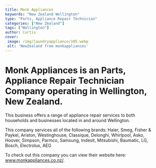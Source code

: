 ```yaml
---
title: Monk Appliances
keywords: "New Zealand Wellington"
type: "Parts, Appliance Repair Technician"
categories: ["New Zealand"]
tags: ["Wellington"]
author: Curtis
cover:
 image: /img/laundryappliance/105.webp
 alt: 'NewZealand from monkappliances'
---
```


# Monk Appliances is an Parts, Appliance Repair Technician Company operating in Wellington, New Zealand.

This business offers a range of appliance repair services to both households and businesses located in and around Wellington.

This company services all of the following brands: Haier, Smeg, Fisher & Paykel, Ariston, Westinghouse, Classique, Delonghi, Whirlpool, Asko, Hoover, Simpson, Parmco, Samsung, Indesit, Mitsubishi, Baumatic, LG, Bosch, Electrolux, AEG

To check out this company you can view their website here: www.monkappliances.co.nz/.
